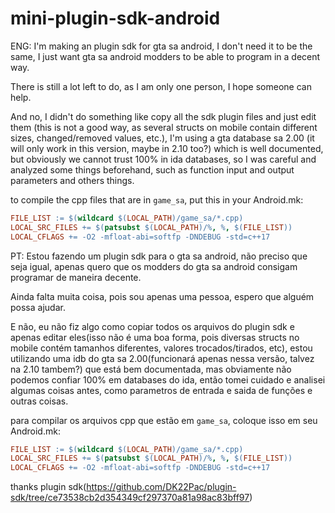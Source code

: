 # mini-plugin-sdk-android
ENG:
I'm making an plugin sdk for gta sa android, I don't need it to be the same, I just want gta sa android modders to be able to program in a decent way.

There is still a lot left to do, as I am only one person, I hope someone can help.

And no, I didn't do something like copy all the sdk plugin files and just edit them (this is not a good way, as several structs on mobile contain different sizes, changed/removed values, etc.), I'm using a gta database sa 2.00 (it will only work in this version, maybe in 2.10 too?) which is well documented, but obviously we cannot trust 100% in ida databases, so I was careful and analyzed some things beforehand, such as function input and output parameters and others things.

to compile the cpp files that are in `game_sa`, put this in your Android.mk:
```makefile
FILE_LIST := $(wildcard $(LOCAL_PATH)/game_sa/*.cpp)
LOCAL_SRC_FILES += $(patsubst $(LOCAL_PATH)/%, %, $(FILE_LIST))
LOCAL_CFLAGS += -O2 -mfloat-abi=softfp -DNDEBUG -std=c++17
```

PT:
Estou fazendo um plugin sdk para o gta sa android, não preciso que seja igual, apenas quero que os modders do gta sa android consigam programar de maneira decente.

Ainda falta muita coisa, pois sou apenas uma pessoa, espero que alguém possa ajudar.

E não, eu não fiz algo como copiar todos os arquivos do plugin sdk e apenas editar eles(isso não é uma boa forma, pois diversas structs no mobile contém tamanhos diferentes, valores trocados/tirados, etc), estou utilizando uma idb do gta sa 2.00(funcionará apenas nessa versão, talvez na 2.10 tambem?) que está bem documentada, mas obviamente não podemos confiar 100% em databases do ida, então tomei cuidado e analisei algumas coisas antes, como parametros de entrada e saida de funções e outras coisas.

para compilar os arquivos cpp que estão em `game_sa`, coloque isso em seu Android.mk:
```makefile
FILE_LIST := $(wildcard $(LOCAL_PATH)/game_sa/*.cpp)
LOCAL_SRC_FILES += $(patsubst $(LOCAL_PATH)/%, %, $(FILE_LIST))
LOCAL_CFLAGS += -O2 -mfloat-abi=softfp -DNDEBUG -std=c++17
```

thanks plugin sdk(https://github.com/DK22Pac/plugin-sdk/tree/ce73538cb2d354349cf297370a81a98ac83bff97)
